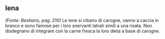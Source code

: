 ## **Iena**

_(Fonte: Bestiario, pag. 210)_ Le iene si cibano di carogne, vanno a caccia in
branco e sono famose per i loro snervanti latrati simili a una risata. Non
disdegnano di integrare con la carne fresca la loro dieta a base di carogne.
